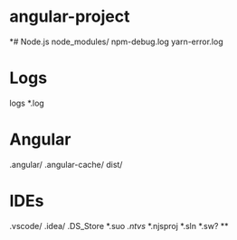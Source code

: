 # angular-project

*# Node.js
node_modules/
npm-debug.log
yarn-error.log

# Logs
logs
*.log

# Angular
.angular/
.angular-cache/
dist/

# IDEs
.vscode/
.idea/
.DS_Store
*.suo
*.ntvs*
*.njsproj
*.sln
*.sw?
**
